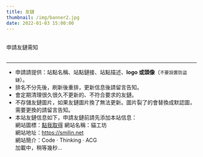 ```yaml
---
title: 友鏈
thumbnail: /img/banner2.jpg
date: 2022-01-03 15:00:00
---
```


<div class="friend-title-item"><br>申請友鏈需知<br><br><hr></div>

- 申請請提供：站點名稱、站點鏈接、站點描述、**logo 或頭像**（`不要設置防盜鏈`）。
- 排名不分先後，刷新後重排，更新信息後請留言告知。
- 會定期清理很久很久不更新的、不符合要求的友鏈。
- 不存儲友鏈圖片，如果友鏈圖片換了無法更新。圖片裂了的會替換成默認圖，需要更換的請留言告知。
- 本站友鏈信息如下，申請友鏈前請先添加本站信息：  
  網站圖標：[點我取得](https://smilin.net/img/logo/logo_light.svg)
  網站名稱：貓工坊  
  網站地址：https://smilin.net  
  網站簡介：Code · Thinking · ACG
  <script type="text/javascript" defer src="/js/friend.js"></script>
  <div class="links-content">加載中，稍等幾秒...</div>
